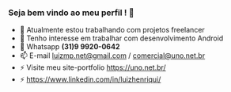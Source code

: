 ### Seja bem vindo ao meu perfil ! 👋


- 🔭 Atualmente estou trabalhando com projetos freelancer
- 👯 Tenho interesse em trabalhar com desenvolvimento Android 
- 💬 Whatsapp **(31)9 9920-0642**
- 📫 E-mail luizmp.net@gmail.com / comercial@uno.net.br
- ⚡ Visite meu site-portfolio https://uno.net.br/
- ⚡ https://www.linkedin.com/in/luizhenriqui/



